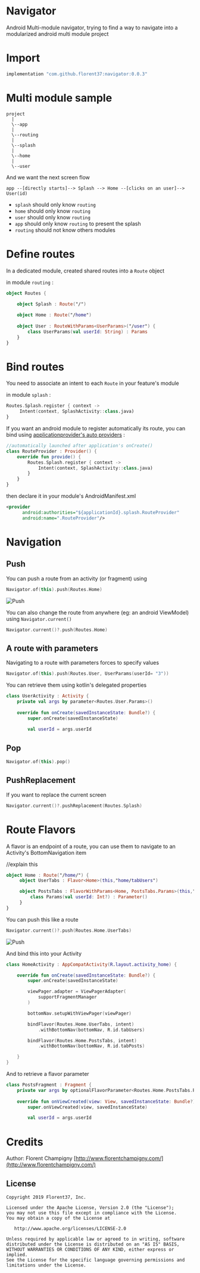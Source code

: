 # Navigator

Android Multi-module navigator, trying to find a way to navigate into a modularized android multi module project

# Import

```groovy
implementation "com.github.florent37:navigator:0.0.3"
```

# Multi module sample

```
project
  |
  \--app
  |
  \--routing
  |
  \--splash
  |
  \--home
  |
  \--user
```

And we want the next screen flow
```
app --[directly starts]--> Splash --> Home --[clicks on an user]--> User(id) 
```

- `splash` should only know `routing`
- `home` should only know `routing`
- `user` should only know `routing`
- `app` should only know `routing` to present the splash
- `routing` should not know others modules

# Define routes 

In a dedicated module, created shared routes into a `Route` object

in module `routing` :
```kotlin
object Routes {

    object Splash : Route("/")
    
    object Home : Route("/home")
    
    object User : RouteWithParams<UserParams>("/user") {
        class UserParams(val userId: String) : Params
    }
}
```

# Bind routes

You need to associate an intent to each `Route` in your feature's module

in module `splash` :
```kotlin
Routes.Splash.register { context ->
     Intent(context, SplashActivity::class.java)
}
```

If you want an android module to register automatically its route, 
you can bind using [applicationprovider's auto providers](https://github.com/florent37/ApplicationProvider) :

```kotlin
//automatically launched after application's onCreate()
class RouteProvider : Provider() {
    override fun provide() {
        Routes.Splash.register { context ->
            Intent(context, SplashActivity::class.java)
        }
    }
}
```

then declare it in your module's AndroidManifest.xml

```xml
<provider
      android:authorities="${applicationId}.splash.RouteProvider"
      android:name=".RouteProvider"/>
```

# Navigation

## Push

You can push a route from an activity (or fragment) using 

```kotlin
Navigator.of(this).push(Routes.Home)
```

![Push](./medias/splash_push.png)

You can also change the route from anywhere (eg: an android ViewModel) using `Navigator.current()`

```kotlin
Navigator.current()?.push(Routes.Home)
```

## A route with parameters

Navigating to a route with parameters forces to specify values
```kotlin
Navigator.of(this).push(Routes.User, UserParams(userId= "3"))
```

You can retrieve them using kotlin's delegated properties

```kotlin
class UserActivity : Activity {
    private val args by parameter<Routes.User.Params>()
    
    override fun onCreate(savedInstanceState: Bundle?) {
        super.onCreate(savedInstanceState)
    
        val userId = args.userId
```

## Pop

```kotlin
Navigator.of(this).pop()
```

## PushReplacement

If you want to replace the current screen

```kotlin
Navigator.current()?.pushReplacement(Routes.Splash)
```

# Route Flavors

A flavor is an endpoint of a route, you can use them to navigate to an Activity's BottomNavigation item

//explain this

```kotlin
object Home : Route("/home/") {
     object UserTabs : Flavor<Home>(this,"home/tabUsers")

     object PostsTabs : FlavorWithParams<Home, PostsTabs.Params>(this,"home/tabPosts") {
         class Params(val userId: Int?) : Parameter()
     }
}
```

You can push this like a route

```kotlin
Navigator.current()?.push(Routes.Home.UserTabs)
```

![Push](./medias/flavor.png)

And bind this into your Activity

```kotlin
class HomeActivity : AppCompatActivity(R.layout.activity_home) {

    override fun onCreate(savedInstanceState: Bundle?) {
        super.onCreate(savedInstanceState)

        viewPager.adapter = ViewPagerAdapter(
            supportFragmentManager
        )

        bottomNav.setupWithViewPager(viewPager)

        bindFlavor(Routes.Home.UserTabs, intent)
            .withBottomNav(bottomNav, R.id.tabUsers)

        bindFlavor(Routes.Home.PostsTabs, intent)
            .withBottomNav(bottomNav, R.id.tabPosts)

    }
}
```

And to retrieve a flavor parameter

```kotlin
class PostsFragment : Fragment {
    private var args by optionalFlavorParameter<Routes.Home.PostsTabs.Params>()
    
    override fun onViewCreated(view: View, savedInstanceState: Bundle?) {
        super.onViewCreated(view, savedInstanceState)

        val userId = args.userId
```

# Credits

Author: Florent Champigny [http://www.florentchampigny.com/](http://www.florentchampigny.com/)


License
--------

    Copyright 2019 Florent37, Inc.

    Licensed under the Apache License, Version 2.0 (the "License");
    you may not use this file except in compliance with the License.
    You may obtain a copy of the License at

       http://www.apache.org/licenses/LICENSE-2.0

    Unless required by applicable law or agreed to in writing, software
    distributed under the License is distributed on an "AS IS" BASIS,
    WITHOUT WARRANTIES OR CONDITIONS OF ANY KIND, either express or implied.
    See the License for the specific language governing permissions and
    limitations under the License.
